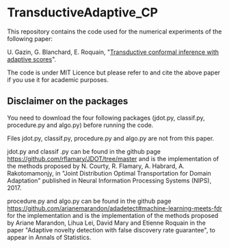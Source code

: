 # TransductiveAdaptive_CP

This repository contains the code used for the numerical experiments of the following paper:

U. Gazin, G. Blanchard, E. Roquain, "<a href="https://arxiv.org/abs/2310.18108">Transductive conformal inference with adaptive scores</a>".

The code is under MIT Licence but please refer to and cite the above paper if you use it for academic purposes.

## Disclaimer on the packages

You need to download the four following packages (jdot.py, classif.py, procedure.py and algo.py) before running the code.

Files jdot.py, classif.py, procedure.py and algo.py are not from this paper. 

jdot.py and classif .py can be found in the github page https://github.com/rflamary/JDOT/tree/master and is the implementation of the methods proposed by N. Courty, R. Flamary, A. Habrard, A. Rakotomamonjy, in "Joint Distribution Optimal Transportation for Domain Adaptation" published in Neural Information Processing Systems (NIPS), 2017.

procedure.py and algo.py can be found in the github page https://github.com/arianemarandon/adadetect#machine-learning-meets-fdr for the implementation and is the implementation of the methods proposed by Ariane Marandon, Lihua Lei, David Mary and Etienne Roquain in the paper "Adaptive novelty detection with false discovery rate guarantee", to appear in Annals of Statistics.
